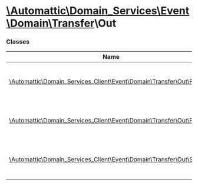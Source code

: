 # [\Automattic](../namespaces/automattic.md)[\Domain_Services](../namespaces/automattic-domain-services.md)[\Event](../namespaces/automattic-domain-services-event.md)[\Domain](../namespaces/automattic-domain-services-event-domain.md)[\Transfer](../namespaces/automattic-domain-services-event-domain-transfer.md)\Out

### Classes

| Name | Summary |
|------|---------|
| [\Automattic\Domain_Services_Client\Event\Domain\Transfer\Out\Fail](../classes/Automattic-Domain-Services-Event-Domain-Transfer-Out-Fail.md) | Outbound domain transfer failure event |
| [\Automattic\Domain_Services_Client\Event\Domain\Transfer\Out\Pending](../classes/Automattic-Domain-Services-Event-Domain-Transfer-Out-Pending.md) | Outbound domain transfer start event |
| [\Automattic\Domain_Services_Client\Event\Domain\Transfer\Out\Success](../classes/Automattic-Domain-Services-Event-Domain-Transfer-Out-Success.md) | Outbound domain transfer success event |
